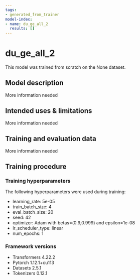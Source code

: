 ```yaml
---
tags:
- generated_from_trainer
model-index:
- name: du_ge_all_2
  results: []
---
```


<!-- This model card has been generated automatically according to the information the Trainer had access to. You
should probably proofread and complete it, then remove this comment. -->

# du_ge_all_2

This model was trained from scratch on the None dataset.

## Model description

More information needed

## Intended uses & limitations

More information needed

## Training and evaluation data

More information needed

## Training procedure

### Training hyperparameters

The following hyperparameters were used during training:
- learning_rate: 5e-05
- train_batch_size: 4
- eval_batch_size: 20
- seed: 42
- optimizer: Adam with betas=(0.9,0.999) and epsilon=1e-08
- lr_scheduler_type: linear
- num_epochs: 1

### Framework versions

- Transformers 4.22.2
- Pytorch 1.12.1+cu113
- Datasets 2.5.1
- Tokenizers 0.12.1
